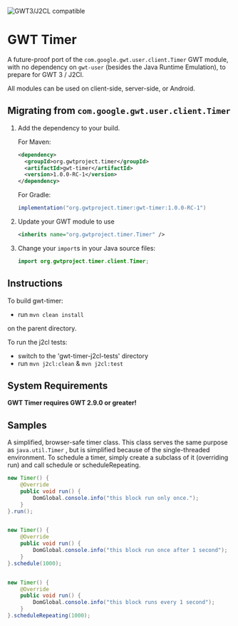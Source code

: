 ![GWT3/J2CL compatible](https://img.shields.io/badge/GWT3/J2CL-compatible-brightgreen.svg)

# GWT Timer

A future-proof port of the `com.google.gwt.user.client.Timer` GWT module, with no dependency on `gwt-user` (besides the Java Runtime Emulation), to prepare for GWT 3 / J2Cl.

All modules can be used on client-side, server-side, or Android.


##  Migrating from `com.google.gwt.user.client.Timer`

1. Add the dependency to your build.

   For Maven:

   ```xml
   <dependency>
     <groupId>org.gwtproject.timer</groupId>
     <artifactId>gwt-timer</artifactId>
     <version>1.0.0-RC-1</version>
   </dependency>
   ```

   For Gradle:

   ```gradle
   implementation("org.gwtproject.timer:gwt-timer:1.0.0-RC-1")
   ```

2. Update your GWT module to use

   ```xml
   <inherits name="org.gwtproject.timer.Timer" />
   ```

3. Change your `import`s in your Java source files:

   ```java
   import org.gwtproject.timer.client.Timer;
   ```

## Instructions

To build gwt-timer:

* run `mvn clean install`

on the parent directory.

To run the j2cl tests:

* switch to the 'gwt-timer-j2cl-tests' directory
* run `mvn j2cl:clean` & `mvn j2cl:test`


## System Requirements

**GWT Timer requires GWT 2.9.0 or greater!**


## Samples
A simplified, browser-safe timer class. This class serves the same purpose as `java.util.Timer` ,  but is simplified because of the single-threaded environment. To schedule a timer, simply create a subclass of it (overriding run) and call schedule or scheduleRepeating.

```java
new Timer() {
    @Override
    public void run() {
        DomGlobal.console.info("this block run only once.");
    }
}.run();


new Timer() {
    @Override
    public void run() {
        DomGlobal.console.info("this block run once after 1 second");
    }
}.schedule(1000);


new Timer() {
    @Override
    public void run() {
        DomGlobal.console.info("this block runs every 1 second");
    }
}.scheduleRepeating(1000);

```


